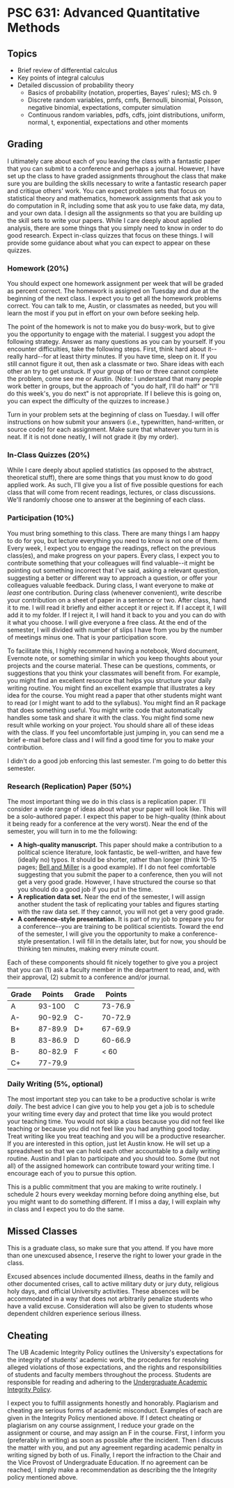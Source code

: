 # PSC 631: Advanced Quantitative Methods

## Topics
* Brief review of differential calculus
* Key points of integral calculus
* Detailed discussion of probability theory
  * Basics of probability (notation, properties, Bayes' rules); MS ch. 9
  * Discrete random variables, pmfs, cmfs, Bernoulli, binomial, Poisson, negative binomial, expectations, computer simulation
  * Continuous random variables, pdfs, cdfs, joint distributions, uniform, normal, t, exponential, expectations and other moments

## Grading

I ultimately care about each of you leaving the class with a fantastic paper that you can submit to a conference and perhaps a journal. However, I have set up the class to have graded assignments throughout the class that make sure you are building the skills necessary to write a fantastic research paper and critique others' work. You can expect problem sets that focus on statistical theory and mathematics, homework assignments that ask you to do computation in R, including some that ask you to use fake data, my data, and your own data. I design all the assignments so that you are building up the skill sets to write your papers. While I care deeply about applied analysis, there are some things that you simply need to know in order to do good research. Expect in-class quizzes that focus on these things. I will provide some guidance about what you can expect to appear on these quizzes.

### Homework (20\%)

You should expect one homework assignment per week that will be graded as percent correct. The homework is assigned on Tuesday and due at the beginning of the next class. I expect you to get all the homework problems correct. You can talk to me, Austin, or classmates as needed, but you will learn the most if you put in effort on your own before seeking help. 

The point of the homework is not to make you do busy-work, but to give you the opportunity to engage with the material. I suggest you adopt the following strategy. Answer as many questions as you can by yourself. If you encounter difficulties, take the following steps. First, think hard about it--really hard--for at least thirty minutes. If you have time, sleep on it. If you still cannot figure it out, then ask a classmate or two. Share ideas with each other an try to get unstuck. If your group of two or three cannot complete the problem, come see me or Austin. (Note: I understand that many people work better in groups, but the approach of "you do half, I'll do half" or "I'll do this week's, you do next" is not appropriate. If I believe this is going on, you can expect the difficulty of the quizzes to increase.)

Turn in your problem sets at the beginning of class on Tuesday. I will offer instructions on how submit your answers (i.e., typewritten, hand-written, or source code) for each assignment. Make sure that whatever you turn in is neat. If it is not done neatly, I will not grade it (by my order).

### In-Class Quizzes (20\%) 

While I care deeply about applied statistics (as opposed to the abstract, theoretical stuff), there are some things that you must know to do good applied work. As such, I'll give you a list of five possible questions for each class that will come from recent readings, lectures, or class discussions. We'll randomly choose one to answer at the beginning of each class.

### Participation (10\%)

You must bring something to this class. There are many things I am happy to do for you, but lecture everything you need to know is not one of them. Every week, I expect you to engage the readings, reflect on the previous class(es), and make progress on your papers. Every class, I expect you to contribute something that your colleagues will find valuable--it might be pointing out something incorrect that I've said, asking a relevant question, suggesting a better or different way to approach a question, or offer your colleagues valuable feedback. During class, I want everyone to make *at least* one contribution. During class (whenever convenient), write describe your contribution on a sheet of paper in a sentence or two. After class, hand it to me. I will read it briefly and either accept it or reject it. If I accept it, I will add it to my folder. If I reject it, I will hand it back to you and you can do with it what you choose. I will give everyone a free class. At the end of the semester, I will divided with number of slips I have from you by the number of meetings minus one. That is your participation score.

To facilitate this, I highly recommend having a notebook, Word document, Evernote note, or something similar in which you keep thoughts about your projects and the course material. These can be questions, comments, or suggestions that you think your classmates will benefit from. For example, you might find an excellent resource that helps you structure your daily writing routine. You might find an excellent example that illustrates a key idea for the course. You might read a paper that other students might want to read (or I might want to add to the syllabus). You might find an R package that does something useful. You might write code that automatically handles some task and share it with the class. You might find some new result while working on your project. You should share all of these ideas with the class. If you feel uncomfortable just jumping in, you can send me a brief e-mail before class and I will find a good time for you to make your contribution. 

I didn't do a good job enforcing this last semester. I'm going to do better this semester.

### Research (Replication) Paper (50\%)

The most important thing we do in this class is a replication paper. I'll consider a wide range of ideas about what your paper will look like. This will be a solo-authored paper. I expect this paper to be high-quality (think about it being ready for a conference at the very worst). Near the end of the semester, you will turn in to me the following:

* **A high-quality manuscript.** This paper should make a contribution to a political science literature, look fantastic, be well-written, and have few (ideally no) typos. It should be shorter, rather than longer (think 10-15 pages; [Bell and Miller](http://jcr.sagepub.com/content/early/2013/12/06/0022002713499718) is a good example). If I do not feel comfortable suggesting that you submit the paper to a conference, then you will not get a very good grade. However, I have structured the course so that you should do a good job if you put in the time.
* **A replication data set.** Near the end of the semester, I will assign another student the task of replicating your tables and figures starting with the raw data set. If they cannot, you will not get a very good grade.
* **A conference-style presentation.** It is part of my job to prepare you for a conference--you are training to be political scientists. Toward the end of the semester, I will give you the opportunity to make a conference-style presentation. I will fill in the details later, but for now, you should be thinking ten minutes, making every minute count.

Each of these components should fit nicely together to give you a project that you can (1) ask a faculty member in the department to read, and, with their approval, (2) submit to a conference and/or journal.

|	Grade |	Points | Grade | Points	|
|-------|--------|-------|--------|
| A	    | 93-100  | C    | 73-76.9|
| A-    | 90-92.9 | C-   | 70-72.9|
| B+    | 87-89.9 | D+   | 67-69.9|
| B	    | 83-86.9 | D    | 60-66.9|
| B-    | 80-82.9 | F	   | < 60	  |
| C+    | 77-79.9 | 	   |		    |

### Daily Writing (5\%, optional) 

The most important step you can take to be a productive scholar is write *daily*. The best advice I can give you to help you get a job is to schedule your writing time every day and protect that time like you would protect your teaching time. You would not skip a class because you did not feel like teaching or because you did not feel like you had anything good today. Treat writing like you treat teaching and you will be a productive researcher. If you are interested in this option, just let Austin know. He will set up a spreadsheet so that we can hold each other accountable to a daily writing routine. Austin and I plan to participate and you should too. Some (but not all) of the assigned homework can contribute toward your writing time. I encourage each of you to pursue this option.

This is a public commitment that you are making to write routinely. I schedule 2 hours every weekday morning before doing anything else, but you might want to do something different. If I miss a day, I will explain why in class and I expect you to do the same. 

## Missed Classes

This is a graduate class, so make sure that you attend. If you have more than one unexcused absence, I reserve the right to lower your grade in the class.

Excused absences include documented illness, deaths in the family and other documented crises, call to active military duty or jury duty, religious holy days, and official University activities. These absences will be accommodated in a way that does not arbitrarily penalize students who have a valid excuse. Consideration will also be given to students whose dependent children experience serious illness.

## Cheating

The UB Academic Integrity Policy outlines the University's expectations for the integrity of students' academic work, the procedures for resolving alleged violations of those expectations, and the rights and responsibilities of students and faculty members throughout the process. Students are responsible for reading and adhering to the [Undergraduate Academic Integrity Policy](http://undergrad-catalog.buffalo.edu/policies/course/integrity.shtml).

I expect you to fulfill assignments honestly and honorably. Plagiarism and cheating are serious forms of academic misconduct. Examples of each are given in the Integrity Policy mentioned above. If I detect cheating or plagiarism on any course assignment, I reduce your grade on the assignment or course, and may assign an F in the course. First, I inform you (preferably in writing) as soon as possible after the incident. Then I discuss the matter with you, and put any agreement regarding academic penalty in writing signed by both of us. Finally, I report the infraction to the Chair and the Vice Provost of Undergraduate Education. If no agreement can be reached, I simply make a recommendation as describing the the Integrity policy mentioned above.
